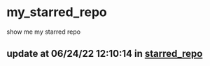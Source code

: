 # my_starred_repo
show me my starred repo

update at 06/24/22 12:10:14 in [starred_repo](./index.html)
---

